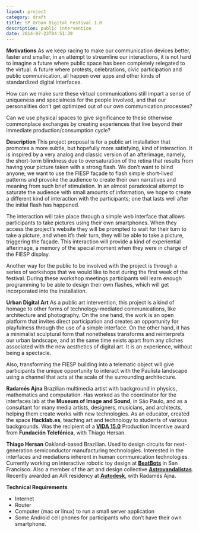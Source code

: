 ```yaml
---
layout: project
category: draft
title: SP_Urban Digital Festival 1.0
description: public intervention
date: 2014-07-23T04:51:39
---
```

**Motivations**
As we keep racing to make our communication devices better, faster and smaller, in an attempt to streamline our interactions, it is not hard to imagine a future where public space has been completely relegated to the virtual. A future where protests, celebrations, civic participation and public communication, all happen over apps and other kinds of standardized digital interfaces.

How can we make sure these virtual communications still impart a sense of uniqueness and specialness for the people involved, and that our personalities don’t get optimized out of our own communication processes?

Can we use physical spaces to give significance to these otherwise commonplace exchanges by creating experiences that live beyond their immediate production/consumption cycle?

**Description**
This project proposal is for a public art installation that promotes a more subtle, but hopefully more satisfying, kind of interaction. It is inspired by a very analog and classic version of an afterimage, namely, the short-term blindness due to oversaturation of the retina that results from having your picture taken with a strong flash. We don’t want to blind anyone; we want to use the FIESP façade to flash simple short-lived patterns and provoke the audience to create their own narratives and meaning from such brief stimulation. In an almost paradoxical attempt to saturate the audience with small amounts of information, we hope to create a different kind of interaction with the participants; one that lasts well after the initial flash has happened.

The interaction will take place through a simple web interface that allows participants to take pictures using their own smartphones. When they access the project’s website they will be prompted to wait for their turn to take a picture, and when it’s their turn, they will be able to take a picture, triggering the façade. This interaction will provide a kind of experiential afterimage, a memory of the special moment when they were in charge of the FIESP display.

Another way for the public to be involved with the project is through a series of workshops that we would like to host during the first week of the festival. During these workshop meetings participants will learn enough programming to be able to design their own flashes, which will get incorporated into the installation.

**Urban Digital Art**
As a public art intervention, this project is a kind of homage to other forms of technology-mediated communications, like architecture and photography. On the one hand, the work is an open platform that invites direct participation and creates an opportunity for playfulness through the use of a simple interface. On the other hand, it has a minimalist sculptural form that nonetheless transforms and reinterprets our urban landscape, and at the same time exists apart from any cliches associated with the new aesthetics of digital art. It is an experience, without being a spectacle.

Also, transforming the FIESP building into a telematic object will give participants the unique opportunity to interact with the Paulista landscape using a channel that acts at the scale of the surrounding architecture.

**Radamés Ajna**
Brazilian multimedia artist with background in physics, mathematics and computation. Has worked as the coordinator for the interfaces lab at the **Museum of Image and Sound**, in São Paulo, and as a consultant for many media artists, designers, musicians, and architects, helping them create works with new technologies. As an educator, created the space **Hacklab.es**, teaching art and technology to students of various backgrounds. Was the recipient of a **[VIDA 15.0](http://vida.fundaciontelefonica.com/)** Production Incentive award from **Fundación Telefónica**, with Thiago Hersan.

**Thiago Hersan**
Oakland-based Brazilian. Used to design circuits for next-generation semiconductor manufacturing technologies. Interested in the interfaces and mediations inherent in human communication technologies. Currently working on interactive robotic toy design at **[BeatBots](http://beatbots.net/)** in San Francisco. Also a member of the art and design collective **[Astrovandalistas](https://astrovandalistas.cc/)**. Recently awarded an AiR residency at **[Autodesk](http://www.instructables.com/id/Pier-9-Machine-Catalog/)**, with Radamés Ajna.

**Technical Requirements**
- Internet
- Router
- Computer (mac or linux) to run a small server application
- Some Android cell phones for participants who don’t have their own smartphone.
